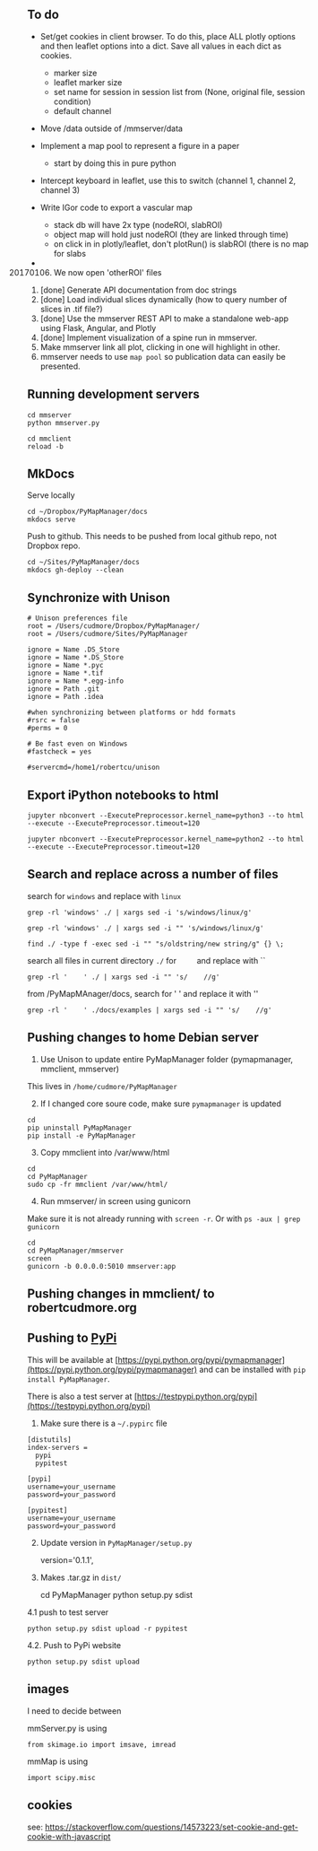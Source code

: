 

## To do

 - Set/get cookies in client browser. To do this, place ALL plotly options and then leaflet options into a dict. Save all values in each dict as cookies.
    - marker size
    - leaflet marker size
    - set name for session in session list from (None, original file, session condition)
    - default channel
 - Move /data outside of /mmserver/data
 - Implement a map pool to represent a figure in a paper
    - start by doing this in pure python
 - Intercept keyboard in leaflet, use this to switch (channel 1, channel 2, channel 3)
 - Write IGor code to export a vascular map
    - stack db will have 2x type (nodeROI, slabROI)
    - object map will hold just nodeROI (they are linked through time)
    - on click in in plotly/leaflet, don't plotRun() is slabROI (there is no map for slabs
    
 - 20170106. We now open 'otherROI' files
 
 1. [done] Generate API documentation from doc strings
 2. [done] Load individual slices dynamically (how to query number of slices in .tif file?)
 3. [done] Use the mmserver REST API to make a standalone web-app using Flask, Angular, and Plotly
 4. [done] Implement visualization of a spine run in mmserver.
 5. Make mmserver link all plot, clicking in one will highlight in other.
 6. mmserver needs to use `map pool` so publication data can easily be presented.

## Running development servers

	cd mmserver
	python mmserver.py
	
	cd mmclient
	reload -b
	
## MkDocs

Serve locally

```
cd ~/Dropbox/PyMapManager/docs
mkdocs serve
```

Push to github. This needs to be pushed from local github repo, not Dropbox repo.

```
cd ~/Sites/PyMapManager/docs
mkdocs gh-deploy --clean
```

## Synchronize with Unison

```
# Unison preferences file
root = /Users/cudmore/Dropbox/PyMapManager/
root = /Users/cudmore/Sites/PyMapManager

ignore = Name .DS_Store
ignore = Name *.DS_Store
ignore = Name *.pyc
ignore = Name *.tif
ignore = Name *.egg-info
ignore = Path .git
ignore = Path .idea

#when synchronizing between platforms or hdd formats
#rsrc = false
#perms = 0

# Be fast even on Windows
#fastcheck = yes

#servercmd=/home1/robertcu/unison
```

## Export iPython notebooks to html

```
jupyter nbconvert --ExecutePreprocessor.kernel_name=python3 --to html --execute --ExecutePreprocessor.timeout=120

jupyter nbconvert --ExecutePreprocessor.kernel_name=python2 --to html --execute --ExecutePreprocessor.timeout=120
```

## Search and replace across a number of files

search for `windows` and replace with `linux`

	grep -rl 'windows' ./ | xargs sed -i 's/windows/linux/g'

	grep -rl 'windows' ./ | xargs sed -i "" 's/windows/linux/g'
	
	find ./ -type f -exec sed -i "" "s/oldstring/new string/g" {} \;

search all files in current directory `./` for `    ` and replace with ``

	grep -rl '    ' ./ | xargs sed -i "" 's/    //g'	

from /PyMapMAnager/docs, search for '    ' and replace it with ''

	grep -rl '    ' ./docs/examples | xargs sed -i "" 's/    //g'
	
## Pushing changes to home Debian server

 1. Use Unison to update entire PyMapManager folder (pymapmanager, mmclient, mmserver)
 
 This lives in `/home/cudmore/PyMapManager`
 
 2. If I changed core soure code, make sure `pymapmanager` is updated
 
```
cd
pip uninstall PyMapManager
pip install -e PyMapManager
```

 3. Copy mmclient into /var/www/html
 
```
cd
cd PyMapManager
sudo cp -fr mmclient /var/www/html/
```

 4. Run mmserver/ in screen using gunicorn
 
Make sure it is not already running with `screen -r`. Or with `ps -aux | grep gunicorn`
 
```
cd
cd PyMapManager/mmserver
screen
gunicorn -b 0.0.0.0:5010 mmserver:app
```


## Pushing changes in mmclient/ to robertcudmore.org

## Pushing to [PyPi][pypi]

This will be available at [https://pypi.python.org/pypi/pymapmanager](https://pypi.python.org/pypi/pymapmanager) and can be installed with `pip install PyMapManager`.

There is also a test server at [https://testpypi.python.org/pypi](https://testpypi.python.org/pypi)

1. Make sure there is a `~/.pypirc` file

```
[distutils]
index-servers =
  pypi
  pypitest

[pypi]
username=your_username
password=your_password

[pypitest]
username=your_username
password=your_password
```

2. Update version in `PyMapManager/setup.py`

      version='0.1.1',

3. Makes .tar.gz in `dist/`

	cd PyMapManager
	python setup.py sdist
	
4.1 push to test server

	python setup.py sdist upload -r pypitest
	
4.2. Push to PyPi website

	python setup.py sdist upload
	

## images

I need to decide between

mmServer.py is using

	from skimage.io import imsave, imread

mmMap is using

	import scipy.misc

## cookies

see: https://stackoverflow.com/questions/14573223/set-cookie-and-get-cookie-with-javascript

[pypi]: https://pypi.python.org/pypi/pymapmanager